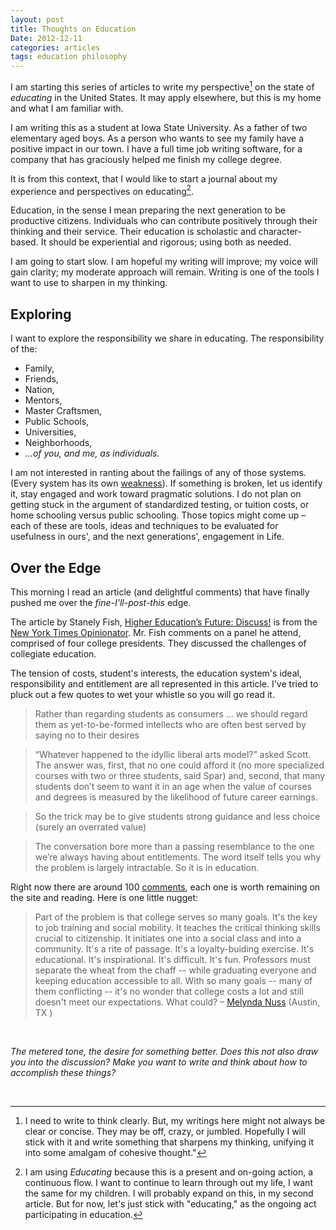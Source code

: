```yaml
---
layout: post
title: Thoughts on Education
Date: 2012-12-11
categories: articles
tags: education philosophy
--- 
```


I am starting this series of articles to write my perspective[^1] on the state of *educating* in the United States. It may apply elsewhere, but this is my home and what I am familiar with.

I am writing this as a student at Iowa State University. As a father of two elementary aged boys. As a person who wants to see my family have a positive impact in our town. I have a full time job writing software, for a company that has graciously helped me finish my college degree.

It is from this context, that I would like to start a journal about my experience and perspectives on educating[^2]. 

Education, in the sense I mean preparing the next generation to be productive citizens. Individuals who can contribute positively through their thinking and their service. Their education is scholastic and character-based. It should be experiential and rigorous; using both as needed.

I am going to start slow. I am hopeful my writing will improve; my voice will gain clarity; my moderate approach will remain. Writing is one of the tools I want to use to sharpen in my thinking. 

## Exploring

I want to explore the responsibility we share in educating. The responsibility of the:

- Family,
- Friends,
- Nation,
- Mentors, 
- Master Craftsmen,
- Public Schools,
- Universities,
- Neighborhoods,
- _...of you, and me, as individuals._

I am not interested in ranting about the failings of any of those systems. (Every system has its own [weakness](https://en.wikipedia.org/wiki/Gödel%27s_incompleteness_theorems)). If something is broken, let us identify it, stay engaged and work toward pragmatic solutions. I do not plan on getting stuck in the argument of standardized testing, or tuition costs, or home schooling versus public schooling. Those topics might come up – each of these are tools, ideas and techniques to be evaluated for usefulness in ours', and the next generations', engagement in Life.

## Over the Edge

This morning I read an article (and delightful comments) that have finally pushed me over the _fine-I'll-post-this_ edge. 

The article by Stanely Fish,  [Higher Education’s Future: Discuss!](http://opinionator.blogs.nytimes.com/2012/12/10/higher-educations-future-discuss/) is from the [New York Times Opinionator](http://opinionator.blogs.nytimes.com). Mr. Fish comments on a panel he attend, comprised of four college presidents. They discussed the challenges of collegiate education. 

The tension of costs, student's interests, the education system's ideal, responsibility and entitlement are all represented in this article. I've tried to pluck out a few quotes to wet your whistle so you will go read it.

> Rather than regarding students as consumers ... we should regard them as yet-to-be-formed intellects who are often best served by saying no to their desires

> “Whatever happened to the idyllic liberal arts model?” asked Scott. The answer was, first, that no one could afford it (no more specialized courses with two or three students, said Spar) and, second, that many students don’t seem to want it in an age when the value of courses and degrees is measured by the likelihood of future career earnings.

> So the trick may be to give students strong guidance and less choice (surely an overrated value)

> The conversation bore more than a passing resemblance to the one we’re always having about entitlements. The word itself tells you why the problem is largely intractable. So it is in education.

Right now there are around 100 [comments](http://opinionator.blogs.nytimes.com/2012/12/10/higher-educations-future-discuss/#postComment), each one is worth remaining on the site and reading. Here is one little nugget:

>Part of the problem is that college serves so many goals. It's the key to job training and social mobility. It teaches the critical thinking skills crucial to citizenship. It initiates one into a social class and into a community. It's a rite of passage. It's a loyalty-buiding exercise. It's educational. It's inspirational. It's difficult. It's fun. Professors must separate the wheat from the chaff -- while graduating everyone and keeping education accessible to all. With so many goals -- many of them conflicting -- it's no wonder that college costs a lot and still doesn't meet our expectations. What could? – [Melynda Nuss](http://opinionator.blogs.nytimes.com/2012/12/10/higher-educations-future-discuss/?comments#permid=73) (Austin, TX )

<br />

*The metered tone, the desire for something better. Does this not also draw you into the discussion? Make you want to write and think about how to accomplish these things?*

<br />

[^1]: I need to write to think clearly. But, my writings here might not always be clear or concise. They may be off, crazy, or jumbled. Hopefully I will stick with it and write something that sharpens my thinking, unifying it into some amalgam of cohesive thought."

[^2]: I am using _Educating_ because this is a present and on-going action, a continuous flow. I want to continue to learn through out my life, I want the same for my children. I will probably expand on this, in my second article. But for now, let's just stick with "educating," as the ongoing act participating in education.
